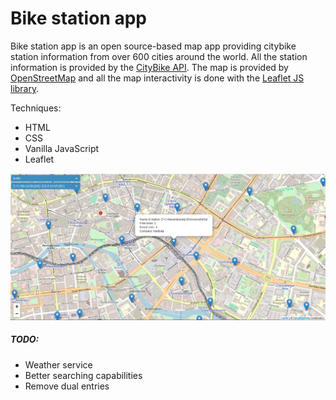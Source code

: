 # Bike station app

Bike station app is an open source-based map app providing citybike station information from over 600 cities around the world. All the station information is provided by the [CityBike API](https://api.citybik.es/v2/). The map is provided by [OpenStreetMap](https://www.openstreetmap.org/) and all the map interactivity is done with the [Leaflet JS library](https://leafletjs.com/).

Techniques:
- HTML
- CSS 
- Vanilla JavaScript
- Leaflet

![Berlin screenshot](https://github.com/anttien/bike-station-app/blob/master/images/screenshot.png)

##### TODO:
- Weather service
- Better searching capabilities
- Remove dual entries
